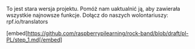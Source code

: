 To jest stara wersja projektu. Pomóż nam uaktualnić ją, aby zawierała wszystkie najnowsze funkcje. Dołącz do naszych wolontariuszy: rpf.io/translators

[embed]https://github.com/raspberrypilearning/rock-band/blob/draft/pl-PL/step_1.md[/embed]
